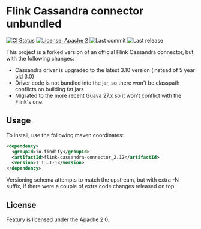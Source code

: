 # Flink Cassandra connector unbundled
[![CI Status](https://github.com/findify/flink-cassandra-connector/workflows/maven/badge.svg)](https://github.com/findify/flink-cassandra-connector/actions)
[![License: Apache 2](https://img.shields.io/badge/License-Apache2-green.svg)](https://opensource.org/licenses/Apache-2.0)
![Last commit](https://img.shields.io/github/last-commit/findify/flink-cassandra-connector)
![Last release](https://img.shields.io/github/release/findify/flink-cassandra-connector)

This project is a forked version of an official Flink Cassandra connector, but
with the following changes:
* Cassandra driver is upgraded to the latest 3.10 version (instead of 5 year old 3.0)
* Driver code is not bundled into the jar, so there won't be classpath conflicts
on building fat jars
* Migrated to the more recent Guava 27.x so it won't conflict with the Flink's one.

## Usage

To install, use the following maven coordinates:
```xml
<dependency>
  <groupId>io.findify</groupId>
  <artifactId>flink-cassandra-connector_2.12</artifactId>
  <version>1.13.1-1</version>
</dependency>
```

Versioning schema attempts to match the upstream, but with extra -N suffix, if there were a couple of extra code 
changes released on top.

## License

Featury is licensed under the Apache 2.0.